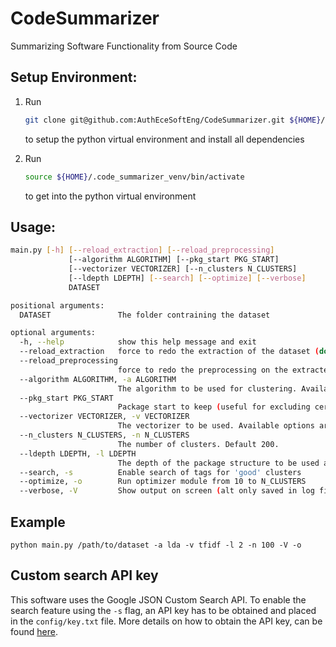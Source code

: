 # CodeSummarizer
Summarizing Software Functionality from Source Code

## Setup Environment:

1. Run

   ```sh
   git clone git@github.com:AuthEceSoftEng/CodeSummarizer.git ${HOME}/code_summarizer && cd ${HOME}/code_summarizer/src && make setup
   ```

   to setup the python virtual environment and install all dependencies

2. Run

   ```bash
   source ${HOME}/.code_summarizer_venv/bin/activate
   ```

   to get into the python virtual environment

## Usage:
```bash
main.py [-h] [--reload_extraction] [--reload_preprocessing]
             [--algorithm ALGORITHM] [--pkg_start PKG_START]
             [--vectorizer VECTORIZER] [--n_clusters N_CLUSTERS]
             [--ldepth LDEPTH] [--search] [--optimize] [--verbose]
             DATASET

positional arguments:
  DATASET               The folder contraining the dataset

optional arguments:
  -h, --help            show this help message and exit
  --reload_extraction   force to redo the extraction of the dataset (do not use previous run)
  --reload_preprocessing
                        force to redo the preprocessing on the extracted (do not use previous run)
  --algorithm ALGORITHM, -a ALGORITHM
                        The algorithm to be used for clustering. Available options are 'km' and 'lda'. Default 'lda'.
  --pkg_start PKG_START
                        Package start to keep (useful for excluding certain subpackages of a project)
  --vectorizer VECTORIZER, -v VECTORIZER
                        The vectorizer to be used. Available options are 'tfidf' and 'count'. Default 'count'.
  --n_clusters N_CLUSTERS, -n N_CLUSTERS
                        The number of clusters. Default 200.
  --ldepth LDEPTH, -l LDEPTH
                        The depth of the package structure to be used as ground truth labels. Default 1.
  --search, -s          Enable search of tags for 'good' clusters
  --optimize, -o        Run optimizer module from 10 to N_CLUSTERS
  --verbose, -V         Show output on screen (alt only saved in log file)

```

##  Example

```shell
python main.py /path/to/dataset -a lda -v tfidf -l 2 -n 100 -V -o
```

## Custom search API key

This software uses the Google JSON Custom Search API. To enable the search feature using the `-s` flag, an API key has to be obtained and placed in the `config/key.txt` file. 	More details on how to obtain the API key, can be found [here](https://developers.google.com/custom-search/json-api/v1/overview). 